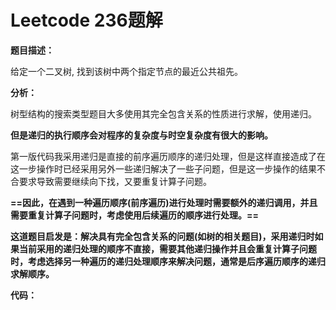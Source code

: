 # Leetcode 236题解

**题目描述：**

给定一个二叉树, 找到该树中两个指定节点的最近公共祖先。



**分析：**

树型结构的搜索类型题目大多使用其完全包含关系的性质进行求解，使用递归。

**但是递归的执行顺序会对程序的复杂度与时空复杂度有很大的影响。**

第一版代码我采用递归是直接的前序遍历顺序的递归处理，但是这样直接造成了在这一步操作时已经采用另外一些递归解决了一些子问题，但是这一步操作的结果不合要求导致需要继续向下找，又要重复计算子问题。

**==因此，在遇到一种遍历顺序(前序遍历)进行处理时需要额外的递归调用，并且需要重复计算子问题时，考虑使用后续遍历的顺序进行处理。==**

**这道题目启发是：解决具有完全包含关系的问题(如树的相关题目)，采用递归时如果当前采用的递归处理的顺序不直接，需要其他递归操作并且会重复计算子问题时，考虑选择另一种遍历的递归处理顺序来解决问题，通常是后序遍历顺序的递归求解顺序。**



**代码：**


